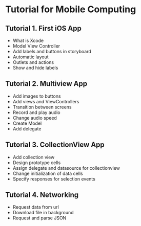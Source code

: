 # Tutorial for Mobile Computing
## Tutorial 1. First iOS App
- What is Xcode
- Model View Controller
- Add labels and buttons in storyboard
- Automatic layout
- Outlets and actions
- Show and hide labels

## Tutorial 2. Multiview App
- Add images to buttons
- Add views and ViewControllers
- Transition between screens
- Record and play audio
- Change audio speed
- Create Model
- Add delegate

## Tutorial 3. CollectionView App
- Add collection view
- Design prototype cells
- Assign delegate and datasource for collectionview
- Change initialization of data cells
- Specify responses for selection events

## Tutorial 4. Networking
- Request data from url
- Download file in background
- Request and parse JSON

